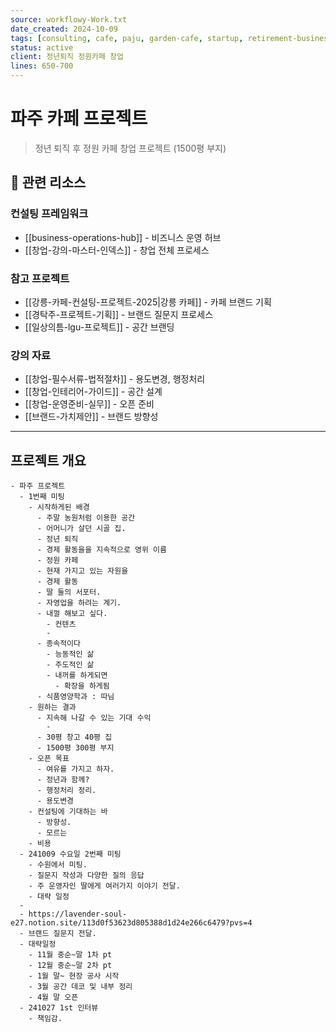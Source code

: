 ```yaml
---
source: workflowy-Work.txt
date_created: 2024-10-09
tags: [consulting, cafe, paju, garden-cafe, startup, retirement-business, project-2024]
status: active
client: 정년퇴직 정원카페 창업
lines: 650-700
---
```


# 파주 카페 프로젝트

> 정년 퇴직 후 정원 카페 창업 프로젝트 (1500평 부지)

## 🔗 관련 리소스

### 컨설팅 프레임워크
- [[business-operations-hub]] - 비즈니스 운영 허브
- [[창업-강의-마스터-인덱스]] - 창업 전체 프로세스

### 참고 프로젝트
- [[강릉-카페-컨설팅-프로젝트-2025|강릉 카페]] - 카페 브랜드 기획
- [[경탁주-프로젝트-기획]] - 브랜드 질문지 프로세스
- [[일상의틈-lgu-프로젝트]] - 공간 브랜딩

### 강의 자료
- [[창업-필수서류-법적절차]] - 용도변경, 행정처리
- [[창업-인테리어-가이드]] - 공간 설계
- [[창업-운영준비-실무]] - 오픈 준비
- [[브랜드-가치제안]] - 브랜드 방향성

---

## 프로젝트 개요

    - 파주 프로젝트
      - 1번째 미팅
        - 시작하게된 배경
          - 주말 농원처럼 이용한 공간
          - 어머니가 살던 시골 집.
          - 정년 퇴직
          - 경제 활동을을 지속적으로 영위 이름
          - 정원 카페
          - 현재 가지고 있는 자원을 
          - 경제 활동
          - 딸 둘의 서포터.
          - 자영업을 하려는 계기.
          - 내껄 해보고 싶다.
            - 컨텐츠
            - 
          - 종속적이다
            - 능동적인 삶
            - 주도적인 삶
            - 내꺼를 하게되면 
              - 확장을 하게됨
          - 식품영양학과 : 따님
        - 원하는 결과
          - 지속해 나갈 수 있는 기대 수익
            - 
          - 30평 창고 40평 집
          - 1500평 300평 부지
        - 오픈 목표
          - 여유를 가지고 하자.
          - 정년과 함께?
          - 행정처리 정리.
          - 용도변경
        - 컨설팅에 기대하는 바
          - 방향성.
          - 모르는 
        - 비용
      - 241009 수요일 2번째 미팅
        - 수원에서 미팅.
        - 질문지 작성과 다양한 질의 응답
        - 주 운영자인 딸에게 여러가지 이야기 전달.
        - 대략 일정
      - 
      - https://lavender-soul-e27.notion.site/113d0f53623d805388d1d24e266c6479?pvs=4
      - 브랜드 질문지 전달.
      - 대략일정
        - 11월 중순~말 1차 pt
        - 12월 중순~말 2차 pt
        - 1월 말~ 현장 공사 시작
        - 3월 공간 데코 및 내부 정리
        - 4월 말 오픈
      - 241027 1st 인터뷰
        - 책임감.
